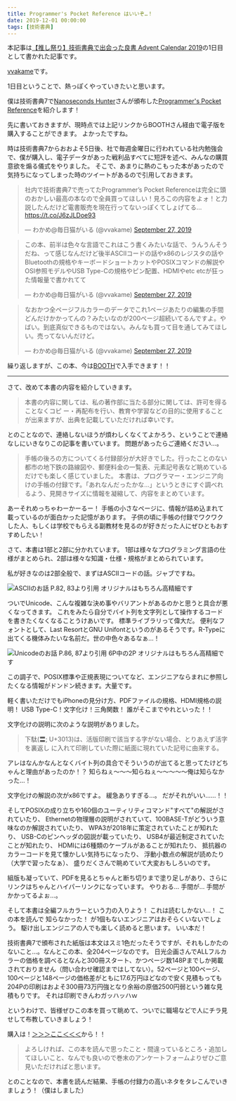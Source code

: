 ```yaml
---
title: Programmer's Pocket Reference はいいぞ…！
date: 2019-12-01 00:00:00
tags: [技術書典]
---
```


本記事は[【推し祭り】技術書典で出会った良書 Advent Calendar 2019](https://adventar.org/calendars/4224)の1日目として書かれた記事です。

[vvakame](https://twitter.com/vvakame)です。

1日目ということで、熱っぽくやっていきたいと思います。

僕は技術書典7で[Nanoseconds Hunter](https://techbookfest.org/event/tbf07/circle/5720313589399552)さんが頒布した[Programmer's Pocket Reference](https://booth.pm/ja/items/1583656)を紹介します！

先に書いておきますが、現時点では上記リンクからBOOTHさん経由で電子版を購入することができます。
よかったですね。

時は技術書典7からおおよそ5日後、社で毎週金曜日に行われている社内勉強会で、僕が購入し、電子データがあった戦利品すべてに短評を述べ、みんなの購買意欲を煽る儀式をやりました。
そこで、あまりに熱のこもった本があったので気持ちになってしまった時のツイートがあるので引用しておきます。

<blockquote class="twitter-tweet" data-conversation="none"><p lang="ja" dir="ltr">社内で技術書典7で売ってたProgrammer’s Pocket Referenceは完全に頭のおかしい最高の本なので全員買ってほしい！見ろこの内容をよォ！と力説したんだけど電書販売を現在行ってないっぽくてしょげてる… <a href="https://t.co/J6zJLDoe93">https://t.co/J6zJLDoe93</a></p>&mdash; わかめ@毎日猫がいる (@vvakame) <a href="https://twitter.com/vvakame/status/1177492692235735042?ref_src=twsrc%5Etfw">September 27, 2019</a></blockquote> <script async src="https://platform.twitter.com/widgets.js" charset="utf-8"></script>

<blockquote class="twitter-tweet" data-conversation="none"><p lang="ja" dir="ltr">この本、前半は色々な言語でこれはこう書くみたいな話で、うんうんそうだね、って感じなんだけど後半ASCIIコードの話やx86のレジスタの話やBluetoothの規格やキーボードショートカットやPOSIXコマンドの解説やOSI参照モデルやUSB Type-Cの規格やピン配置、HDMIやetc etcが狂った情報量で書かれてて</p>&mdash; わかめ@毎日猫がいる (@vvakame) <a href="https://twitter.com/vvakame/status/1177496181376598016?ref_src=twsrc%5Etfw">September 27, 2019</a></blockquote> <script async src="https://platform.twitter.com/widgets.js" charset="utf-8"></script>

<blockquote class="twitter-tweet" data-conversation="none"><p lang="ja" dir="ltr">なおかつ全ページフルカラーのデータでこれ1ページあたりの編集の手間どんだけかかってんの？みたいなのが200ページ超続いてるんですよ。やばい。到底真似できるものではない。みんなも買って目を通してみてほしい。売ってないんだけど。</p>&mdash; わかめ@毎日猫がいる (@vvakame) <a href="https://twitter.com/vvakame/status/1177496182458732547?ref_src=twsrc%5Etfw">September 27, 2019</a></blockquote> <script async src="https://platform.twitter.com/widgets.js" charset="utf-8"></script>

繰り返しますが、この本、今は[BOOTH](https://booth.pm/ja/items/1583656)で入手できます！！

---

さて、改めて本書の内容を紹介していきます。

> 本書の内容に関しては、私の著作部に当たる部分に関しては、許可を得ることなくコピ ー・再配布を行い、教育や学習などの目的に使用することが出来ますが、出典を記載していただければ幸いです。

とのことなので、連絡しないほうが煩わしくなくてよかろう、ということで連絡なしにいきなりこの記事を書いています。
問題があったらご連絡ください…。

> 手帳の後ろの方についてくる付録部分が大好きでした。行ったことのない都市の地下鉄の路線図や、郵便料金の一覧表、元素記号表など眺めているだけでも楽しく感じていました。
> 本書は、プログラマー・エンジニア向けの手帳の付録です。「あれなんだったかな...」というときにすぐ調べれるよう、見開きサイズに情報を凝縮して、内容をまとめています。

あーそれめっちゃわーかーるー！
手帳の小さなページに、情報が詰め込まれて載っているのが面白かった記憶があります。
子供の頃に手帳の付録でワクワクした人、もしくは学校でもらえる副教材を見るのが好きだった人にぜひともおすすめしたい！


さて、本書は1部と2部に分かれています。
1部は様々なプログラミング言語の仕様がまとめられ、2部は様々な知識・仕様・規格がまとめられています。

私が好きなのは2部全般で、まずはASCIIコードの話。ジャブですね。

![ASCIIのお話 P.82, 83より引用 オリジナルはもちろん高精細です](/images/2019-12-01-tbf-advent/PPR-082-083.png)

ついでUnicode、こんな複雑な決め事やバリアントがあるのかと思うと具合が悪くなってきます。
これをみたら自分でバイト列を文字列として操作するコードを書きたくなくなることうけあいです。
標準ライブラリって偉大だ。
便利なフォントとして、Last ResortとGNU Unifontというのがあるそうです。R-Typeに出てくる機体みたいな名前だ。世の中色々あるなぁ…！

![Unicodeのお話 P.86, 87より引用 6P中の2P オリジナルはもちろん高精細です](/images/2019-12-01-tbf-advent/PPR-086-087.png)

この調子で、POSIX標準や正規表現についてなど、エンジニアならまれに参照したくなる情報がドンドン続きます。大量です。

軽く書いただけでもiPhoneの見分け方、PDFファイルの規格、HDMI規格の説明！
USB Type-C！文字化け！三角関数！
誰がそこまでやれといった！！

文字化けの説明に次のような説明がありました。

> 下駄(〓; U+3013)は、活版印刷で該当する字がない場合、とりあえず活字を裏返し に入れて印刷していた際に紙面に現れていた記号に由来する。

アレはなんかなんとなくバイト列の具合でそういうのが出てると思ってたけどちゃんと理由があったのか！？
知らねぇ〜〜〜知らねぇ〜〜〜〜〜俺は知らなかった…！

文字化けの解説の次がx86ですよ。
緩急ありすぎる…。
だがそれがいい……！！

そしてPOSIXの成り立ちや160個のユーティリティコマンド"すべて"の解説がされていたり、
Ethernetの物理層の説明がされていて、100BASE-Tがどういう意味なのか解説されていたり、
WPA3が2018年に策定されていたことが知れたり、
USB-Cのピンヘッダの図説が載っていたり、
USB4が最近制定されていたことが知れたり、
HDMIには6種類のケーブルがあることが知れたり、
抵抗器のカラーコードを見て懐かしい気持ちになったり、
浮動小数点の解説が読めたり（大学で習ったなぁ）、
盛りだくさんで眺めていて大変おもしろいのです。

組版も凝っていて、PDFを見るとちゃんと断ち切りまで塗り足しがあり、さらにリンクはちゃんとハイパーリンクになっています。
やりおる… 手間が… 手間がかかってるよぉ…。

そして本書は全編フルカラーという力の入りよう！
これは読むしかない…！
この本を読んで 知らなかった！ が1個もないエンジニアはおそらくいないでしょう。
駆け出しエンジニアの人でも楽しく読めると思います。
いい本だ！

技術書典7で頒布された紙版は本文はスミ1色だったそうですが、それもしかたのないこと…。なんとこの本、全204ページなのです。
日光企画さんでALLフルカラーの価格を調べるとなんと300冊スタート、かつページ数148Pまでしか掲載されておりません（問い合わせ確認まではしてない）。52ページと100ページ、100ページと148ページの価格差がともに17.6万円ほどなので安く見積もっても204Pの印刷はおよそ300冊73万円強となり余裕の原価2500円弱という雑な見積もりです。
それは印刷できんわガッハッハｗ


というわけで、皆様ぜひこの本を買って眺めて、ついでに職場などで人にチラ見せして布教していきましょう！

購入は！[＞＞＞ここ＜＜＜](https://booth.pm/ja/items/1583656)から！！

> よろしければ、この本を読んで思ったこと・間違っているところ・追加してほしいこと、なんでも良いので巻末のアンケートフォームよりぜひご意見いただければと思います。

とのことなので、本書を読んだ結果、手帳の付録力の高いネタをタレこんでいきましょう！（僕はしました）
